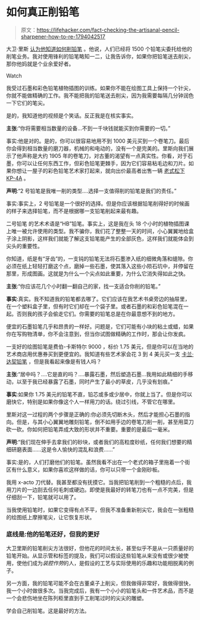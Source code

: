 # 如何真正削铅笔

> 原文：<https://lifehacker.com/fact-checking-the-artisanal-pencil-sharpener-how-to-re-1794042517>

大卫·里斯 [认为他知道如何削铅笔](https://aeon.co/videos/a-deadpan-treatise-on-the-craft-of-pencil-sharpening-from-a-master-artisan) 。他说，人们已经将 1500 个铅笔尖委托给他的削笔业务。我对使用锋利的铅笔略知一二，让我告诉你，如果你把铅笔送去削尖，那你他妈就是个业余爱好者。

Watch

我受过石墨和彩色铅笔植物插图的训练。如果你不能在绘图工具上保持一个针尖，你就不能做精确的工作。我不能把我的铅笔送去削尖，因为我需要每隔几分钟润色一下它们的笔尖。

是的，我知道他的视频是个笑话。反正我是在核实事实。

**主张**:“你将需要相当数量的设备...不到一千块钱就能买到你需要的一切。”

事实:他是对的。是的，你可以很容易地用不到 1000 美元买到一个卷笔刀。最后你会得到相当数量的磨刀器，机械的和电动的，没有一个是完美的。里斯向我们展示了他声称是大约 1905 年的卷笔刀，对古董的渴望有一点真实性。你看，对于石墨，你可以让任何东西工作，但彩色铅笔更棘手，因为它们容易粘毛边和刀片。如果你想让一屋子的彩色铅笔艺术家打起来，就向出价最高者出售一辆 [老式松下 KP-4A](https://www.youtube.com/watch?v=F-QAFKSgiAE) 。

**声明**:“2 号铅笔是我唯一削的类型....选择一支值得削的铅笔是我们的责任。”

事实:事实上，2 号铅笔是一个很好的选择。但是你应该根据铅笔削得好的时候画的样子来选择铅笔，而不是根据哪一支铅笔削起来最有趣。

二号铅笔 的艺术术语是“HB”铅笔。事实上，这是我在头 18 个小时的植物插图课上唯一被允许使用的类型。我不骗你，我们花了整整一天的时间，小心翼翼地给盒子涂上阴影，这样我们就能了解这支铅笔能产生的全部灰色，这样我们就能体会到尖头的重要性。

你知道，纸是有“牙齿”的，一支钝的铅笔无法将石墨渗入纸的细微角落和缝隙。你必须在纸上轻轻打磨这个点，磨掉一些石墨，使其落入这些小陨石坑中，并停留在那里，形成图画。这就是为什么一个尖点如此重要，为什么它消失得如此之快。

**主张**:“你应该花几个小时翻一翻自己的家，找一支适合你削的铅笔。”

**事实**:真实。我不知道我的铅笔都去哪了。它们应该在我艺术书桌旁边的抽屉里，在一个塑料盒子里，但有时它们却在一个袋子里。或者石墨的和彩色铅笔混在一起。否则我的孩子会偷走它们。你需要的铅笔总是在你最意想不到的地方。

便宜的石墨铅笔几乎和昂贵的一样好。问题是，它们可能有小块的粘土或蜡，如果你在写购物清单，你不会注意到，但当你试图做精确的工作时，那会让你发疯。

一支好的绘图铅笔是费伯-卡斯特尔 9000 ，标价 1.75 美元，但是你可以在当地的艺术商店用优惠券买到更便宜的。我知道有些艺术家会花 3 到 4 美元买一支 [卡兰·达契铅笔](https://store.carandache.com/us-en/478-graphite-line-6-crayons-technalo-assortis-2b-hb-b.html) ，但是我看起来像是有钱人吗？

**主张**:“居中吗？....它是直的吗？....暴露石墨，然后塑造石墨…我用如此精细的手移动，以至于我已经暴露了石墨，同时产生了最小的草皮，几乎没有划痕。”

**事实**:如果你 1.75 美元的铅笔不直，铅芯或多或少居中，你就上当了。但是你可以磨快它，特别是如果你像这个人一样用刀的话。绕过引线，不管它在哪里。

里斯对这一过程的两个步骤是正确的:你必须先切断木头，然后才能担心石墨的指向。但是，与其小心翼翼地雕刻铅笔，倒不如用手边的卷笔刀削一削，甚至用菜刀砍一砍。你如何把铅笔弄成大致的形状并不重要。重要的是最后一毫米。

**声明**:“我们现在伸手去拿我们的砂块，或者我们的高粒度砂纸，任何我们想要的精细研磨表面……这是令人愉快的混乱和浪费……”

事实:是的，人们打磨他们的铅笔。虽然我看不出在一个老式的箱子里拖着一个街区有什么意义，如果你喜欢这样做的话，你可以只带一个金刚砂板。

我用 x-acto 刀代替。我甚至都没有抚摸它。当我把铅笔削到一个粗糙的点后，我用刀片的一边刮去任何毛刺或硬边。即使是我最好的转笔刀也有一点不完美，但是仔细刮一下，铅笔就可以用了。

当我使用铅笔时，如果它变得有点不平，但我不准备重新削尖它，我会在一张粗糙的绘图纸上摩擦笔尖，让它恢复形状。

### 底线是:他的铅笔还好，但我的更好

大卫里斯的铅笔削尖方法很好，但他花的时间太长，甚至似乎不是从一只质量好的铅笔开始。从显示管和标签的提及，我们可以假设这些铅笔从来没有或很少被使用，使他们成为*装腔作势*的人，是假设的工艺与实际使用的乐趣和功能相脱离的例子。

另一方面，我的铅笔可能不会在古董桌子上削尖，但我做得非常好，我做得很快，我一个小时做很多次。当我完成后，我有一个小小的铅笔头和一件艺术品，而不是一个会悲伤地坐在陈列柜里直到手工削笔过时的尖尖的雕塑。

学会自己削铅笔。这是最好的方法。